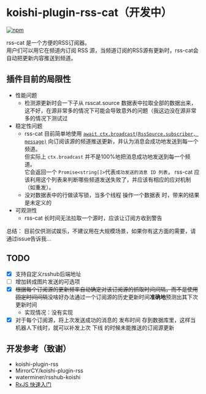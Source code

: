 # koishi-plugin-rss-cat（开发中）

[![npm](https://img.shields.io/npm/v/koishi-plugin-rss-cat?style=flat-square)](https://www.npmjs.com/package/koishi-plugin-rss-cat)

rss-cat 是一个方便的RSS订阅器。   
用户们可以用它在频道内订阅 RSS 源，当频道订阅的RSS源有更新时，rss-cat会自动把更新内容推送到频道。


## 插件目前的局限性
- 性能问题
    -  检测源更新时会一下子从 rsscat.source 数据表中拉取全部的数据出来，这不好，在源非常多的情况下可能会导致意外的问题（我这边没在源非常多的情况下测试过
- 稳定性问题
    - rss-cat 目前简单地使用 [`await ctx.broadcast(RssSource.subscriber, message)`](https://koishi.chat/zh-CN/api/core/context.html#ctx-broadcast) 向订阅该源的频道推送更新，并认为消息会成功地发送到每一个频道。   
    但实际上 `ctx.broadcast` 并不是100%地把消息成功地发送到每一个频道。   
    它会返回一个 `Promise<string[]>`代表`成功发送的消息 ID 列表`， rss-cat 应该利用这个列表来判断哪些频道发送失败了，并应该有相应的应对机制（如重发）。
    - 没对数据表中的行做读写锁，当多个线程 操作一个数据表 时，带来的结果是未定义的
- 可观测性
    - rss-cat 长时间无法拉取一个源时，应该让订阅方收到警告

总结： 目前仅供测试娱乐，不建议用在大规模场景，如果你有这方面的需要，请通过issue告诉我...

## TODO
- [x] 支持自定义rsshub后端地址
- [ ] 增加转成图片发送的可选项
- [x] ~~根据每个订阅源的更新频率自动确定对该订阅源的抓取时间间隔，而不是使用固定时间间隔~~没啥好办法通过一个订阅源的历史更新时间**准确地**预测出其下次更新时间
    - 实现情况：没有实现
- [x] 对于每个订阅源，将上次发送成功的消息的 发布时间 存到数据库里，这样当机器人下线时，就可以补发上次 下线 的时候未能推送的订阅源更新

## 开发参考（致谢）

- koishi-plugin-rss
- MirrorCY/koishi-plugin-rss
- waterminer/rsshub-koishi
- [RxJS 快速入门](https://blog.ralph.wang/articles/23a34d9e_RxJS_快速入门)